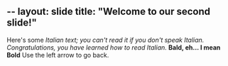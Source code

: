 --
layout: slide
title: "Welcome to our second slide!"
--
Here's some *Italian text; you can't read it if you don't speak Italian. Congratulations, you have learned how to read Italian.*
**Bald, eh... I mean Bold**
Use the left arrow to go back.
